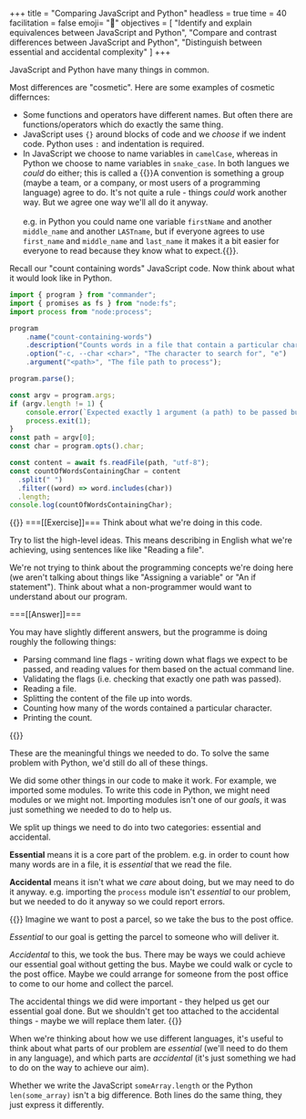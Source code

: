 +++
title = "Comparing JavaScript and Python"
headless = true
time = 40
facilitation = false
emoji= "📖"
objectives = [
    "Identify and explain equivalences between JavaScript and Python",
    "Compare and contrast differences between JavaScript and Python",
    "Distinguish between essential and accidental complexity"
]
+++

JavaScript and Python have many things in common.

Most differences are "cosmetic". Here are some examples of cosmetic differnces:
* Some functions and operators have different names. But often there are functions/operators which do exactly the same thing.
* JavaScript uses `{}` around blocks of code and we _choose_ if we indent code. Python uses `:` and indentation is required.
* In JavaScript we choose to name variables in `camelCase`, whereas in Python we choose to name variables in `snake_case`. In both langues we _could_ do either; this is called a {{<tooltip title="convention">}}A convention is something a group (maybe a team, or a company, or most users of a programming language) agree to do. It's not quite a rule - things _could_ work another way. But we agree one way we'll all do it anyway.<br /><br />e.g. in Python you could name one variable `firstName` and another `middle_name` and another `LASTname`, but if everyone agrees to use `first_name` and `middle_name` and `last_name` it makes it a bit easier for everyone to read because they know what to expect.{{</tooltip>}}.

Recall our "count containing words" JavaScript code. Now think about what it would look like in Python.

```js
import { program } from "commander";
import { promises as fs } from "node:fs";
import process from "node:process";

program
    .name("count-containing-words")
    .description("Counts words in a file that contain a particular character")
    .option("-c, --char <char>", "The character to search for", "e")
    .argument("<path>", "The file path to process");

program.parse();

const argv = program.args;
if (argv.length != 1) {
    console.error(`Expected exactly 1 argument (a path) to be passed but got ${argv.length}.`);
    process.exit(1);
}
const path = argv[0];
const char = program.opts().char;

const content = await fs.readFile(path, "utf-8");
const countOfWordsContainingChar = content
  .split(" ")
  .filter((word) => word.includes(char))
  .length;
console.log(countOfWordsContainingChar);
```

{{<tabs name="Exercise">}}
===[[Exercise]]===
Think about what we're doing in this code.

Try to list the high-level ideas. This means describing in English what we're achieving, using sentences like like "Reading a file".

We're not trying to think about the programming concepts we're doing here (we aren't talking about things like "Assigning a variable" or "An if statement"). Think about what a non-programmer would want to understand about our program.

===[[Answer]]===

You may have slightly different answers, but the programme is doing roughly the following things:

* Parsing command line flags - writing down what flags we expect to be passed, and reading values for them based on the actual command line.
* Validating the flags (i.e. checking that exactly one path was passed).
* Reading a file.
* Splitting the content of the file up into words.
* Counting how many of the words contained a particular character.
* Printing the count.

{{</tabs>}}

These are the meaningful things we needed to do. To solve the same problem with Python, we'd still do all of these things.

We did some other things in our code to make it work. For example, we imported some modules. To write this code in Python, we might need modules or we might not. Importing modules isn't one of our _goals_, it was just something we needed to do to help us.

We split up things we need to do into two categories: essential and accidental.

**Essential** means it is a core part of the problem. e.g. in order to count how many words are in a file, it is _essential_ that we read the file.

**Accidental** means it isn't what we _care_ about doing, but we may need to do it anyway. e.g. importing the `process` module isn't _essential_ to our problem, but we needed to do it anyway so we could report errors.

{{<note type="Think about real life">}}
Imagine we want to post a parcel, so we take the bus to the post office.

_Essential_ to our goal is getting the parcel to someone who will deliver it.

_Accidental_ to this, we took the bus. There may be ways we could achieve our essential goal without getting the bus. Maybe we could walk or cycle to the post office. Maybe we could arrange for someone from the post office to come to our home and collect the parcel.

The accidental things we did were important - they helped us get our essential goal done. But we shouldn't get too attached to the accidental things - maybe we will replace them later.
{{</note>}}


When we're thinking about how we use different languages, it's useful to think about what parts of our problem are _essential_ (we'll need to do them in any language), and which parts are _accidental_ (it's just something we had to do on the way to achieve our aim).

Whether we write the JavaScript `someArray.length` or the Python `len(some_array)` isn't a big difference. Both lines do the same thing, they just express it differently. 
